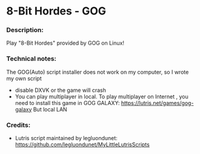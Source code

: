 # 8-Bit Hordes - GOG

### Description:
Play "8-Bit Hordes" provided by GOG on Linux!
### Technical notes:
The GOG(Auto) script installer does not work on my computer, so I wrote my own script
- disable DXVK or the game will crash
- You can play multiplayer in local. To play multiplayer on Internet , you need to install this game in GOG GALAXY: https://lutris.net/games/gog-galaxy
But local LAN
### Credits:
- Lutris script maintained by legluondunet: https://github.com/legluondunet/MyLittleLutrisScripts
